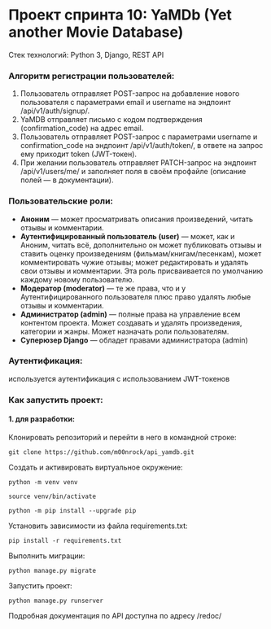 # Проект спринта 10: YaMDb (Yet another Movie Database)
Стек технологий: Python 3, Django, REST API
  
### Алгоритм регистрации пользователей:  
  
1. Пользователь отправляет POST-запрос на добавление нового пользователя с параметрами email и username на эндпоинт /api/v1/auth/signup/.  
2. YaMDB отправляет письмо с кодом подтверждения (confirmation_code) на адрес email.  
3. Пользователь отправляет POST-запрос с параметрами username и confirmation_code на эндпоинт /api/v1/auth/token/, в ответе на запрос ему приходит token (JWT-токен).  
4. При желании пользователь отправляет PATCH-запрос на эндпоинт /api/v1/users/me/ и заполняет поля в своём профайле (описание полей — в документации).  
  
### Пользовательские роли:  
  
- **Аноним** — может просматривать описания произведений, читать отзывы и комментарии.  
- **Аутентифицированный пользователь (user)** — может, как и Аноним, читать всё, дополнительно он может публиковать отзывы и ставить оценку произведениям (фильмам/книгам/песенкам), может комментировать чужие отзывы; может редактировать и удалять свои отзывы и комментарии. Эта роль присваивается по умолчанию каждому новому пользователю.  
- **Модератор (moderator)** — те же права, что и у Аутентифицированного пользователя плюс право удалять любые отзывы и комментарии.  
- **Администратор (admin)** — полные права на управление всем контентом проекта. Может создавать и удалять произведения, категории и жанры. Может назначать роли пользователям.  
- **Суперюзер Django** — обладет правами администратора (admin)  
  
### Аутентификация:  
  
используется аутентификация с использованием JWT-токенов  
  
### Как запустить проект:  

#### 1. для разработки:  
Клонировать репозиторий и перейти в него в командной строке:  
  
```shell
git clone https://github.com/m00nrock/api_yamdb.git
```
  
Создать и активировать виртуальное окружение:  
  
```shell
python -m venv venv  
```
  
```shell
source venv/bin/activate  
```
  
```shell
python -m pip install --upgrade pip  
```
  
Установить зависимости из файла requirements.txt:  
  
```shell
pip install -r requirements.txt  
```
  
Выполнить миграции:  
  
```shell
python manage.py migrate  
```

Запустить проект:  
  
```shell
python manage.py runserver  
```

 
Подробная документация по API доступна по адресу /redoc/